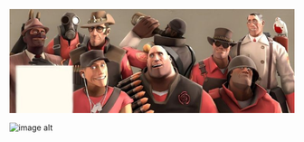 ![image alt](https://github.com/GalapagosAlSol/-/blob/98fd132495b5b4f01c1005e9abf5c943c99a2e51/bc15a465e175a9b4c37fd56949802397.jpg)

![image alt](
<img src="https://images-wixmp-ed30a86b8c4ca887773594c2.wixmp.com/f/4ac124b6-7008-42b9-b7d2-a34f53ed1c90/d1i5fpd-fd6c5b91-42f1-4f05-83aa-8e5fd5f24749.png?token=eyJ0eXAiOiJKV1QiLCJhbGciOiJIUzI1NiJ9.eyJzdWIiOiJ1cm46YXBwOjdlMGQxODg5ODIyNjQzNzNhNWYwZDQxNWVhMGQyNmUwIiwiaXNzIjoidXJuOmFwcDo3ZTBkMTg4OTgyMjY0MzczYTVmMGQ0MTVlYTBkMjZlMCIsIm9iaiI6W1t7InBhdGgiOiJcL2ZcLzRhYzEyNGI2LTcwMDgtNDJiOS1iN2QyLWEzNGY1M2VkMWM5MFwvZDFpNWZwZC1mZDZjNWI5MS00MmYxLTRmMDUtODNhYS04ZTVmZDVmMjQ3NDkucG5nIn1dXSwiYXVkIjpbInVybjpzZXJ2aWNlOmZpbGUuZG93bmxvYWQiXX0.ZAb85ndmiRdzvb11tNeN_SYx_Iiutl_cjWxLDsaDPUs"/>
)
<!--
**GalapagosAlSol/GalapagosAlSol** is a ✨ _special_ ✨ repository because its `README.md` (this file) appears on your GitHub profile.

Here are some ideas to get you started:

- 🔭 I’m currently working on ...
- 🌱 I’m currently learning ...
- 👯 I’m looking to collaborate on ...
- 🤔 I’m looking for help with ...
- 💬 Ask me about ...
- 📫 How to reach me: ...
- 😄 Pronouns: ...
- ⚡ Fun fact: ...
-->
